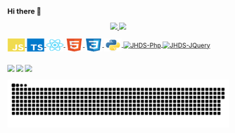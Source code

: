 ### Hi there 👋

<div align="center">
  <a href="https://github.com/vanijor">
  <img height="180em" src="https://github-readme-stats.vercel.app/api?username=vanijor&show_icons=true&theme=dark&include_all_commits=true&count_private=true"/>
  <img height="180em" src="https://github-readme-stats.vercel.app/api/top-langs/?username=vanijor&layout=compact&langs_count=7&theme=dark"/>
</div>
<div style="display: inline_block"><br>
  <img align="center" alt="JHDS-Js" height="30" width="40" src="https://raw.githubusercontent.com/devicons/devicon/master/icons/javascript/javascript-plain.svg">
  <img align="center" alt="JHDS-Ts" height="30" width="40" src="https://raw.githubusercontent.com/devicons/devicon/master/icons/typescript/typescript-plain.svg">
  <img align="center" alt="JHDS-React" height="30" width="40" src="https://raw.githubusercontent.com/devicons/devicon/master/icons/react/react-original.svg">
  <img align="center" alt="JHDS-HTML" height="30" width="40" src="https://raw.githubusercontent.com/devicons/devicon/master/icons/html5/html5-original.svg">
  <img align="center" alt="JHDS-CSS" height="30" width="40" src="https://raw.githubusercontent.com/devicons/devicon/master/icons/css3/css3-original.svg">
  <img align="center" alt="JHDS-Python" height="30" width="40" src="https://raw.githubusercontent.com/devicons/devicon/master/icons/python/python-original.svg">
  <img align="center" alt="JHDS-Php" height="30" width="40" src="https://cdn.jsdelivr.net/gh/devicons/devicon/icons/php/php-original.svg">  
  <img align="center" alt="JHDS-JQuery" height="30" width="40" src="https://cdn.jsdelivr.net/gh/devicons/devicon/icons/jquery/jquery-original.svg">
  
</div>
  
  ##
 
<div>   
  <a href="https://www.instagram.com/jhdsilva/" target="_blank"><img src="https://img.shields.io/badge/-Instagram-%23E4405F?style=for-the-badge&logo=instagram&logoColor=white" target="_blank"></a> 	 
  <a href = "mailto:vanijor@gmail.com"><img src="https://img.shields.io/badge/-Gmail-%23333?style=for-the-badge&logo=gmail&logoColor=white" target="_blank"></a>
  <a href="https://www.linkedin.com/in/jorge-helio-da-silva-752a3a86/" target="_blank"><img src="https://img.shields.io/badge/-LinkedIn-%230077B5?style=for-the-badge&logo=linkedin&logoColor=white" target="_blank"></a> 
 
  ![Snake animation](https://github.com/vanijor/vanijor/blob/output/github-contribution-grid-snake.svg)
 
</div>

